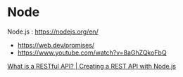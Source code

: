 # Node

Node.js : https://nodejs.org/en/ <br>

- https://web.dev/promises/
- https://www.youtube.com/watch?v=8aGhZQkoFbQ

[What is a RESTful API? | Creating a REST API with Node.js](https://www.youtube.com/watch?v=0oXYLzuucwE&list=PL55RiY5tL51q4D-B63KBnygU6opNPFk_q)

